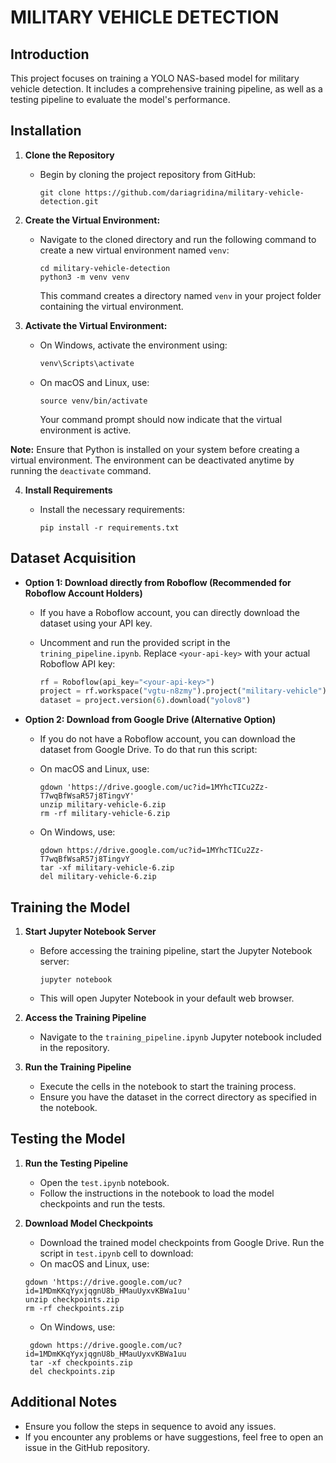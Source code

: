 # MILITARY VEHICLE DETECTION

## Introduction
This project focuses on training a YOLO NAS-based model for military vehicle detection.
It includes a comprehensive training pipeline, as well as a testing pipeline to evaluate the model's performance.

## Installation
1. **Clone the Repository**
   - Begin by cloning the project repository from GitHub:
     
     ```shell
     git clone https://github.com/dariagridina/military-vehicle-detection.git
     ```

2. **Create the Virtual Environment:**
   - Navigate to the cloned directory and run the following command to create a new virtual environment named `venv`:

     ```shell
     cd military-vehicle-detection
     python3 -m venv venv
     ```
     This command creates a directory named `venv` in your project folder containing the virtual environment.


3. **Activate the Virtual Environment:**
   - On Windows, activate the environment using:
   
     ```cmd
     venv\Scripts\activate
     ```
   - On macOS and Linux, use:
   
     ```shell
     source venv/bin/activate
     ```
     Your command prompt should now indicate that the virtual environment is active.

**Note:** Ensure that Python is installed on your system before creating a virtual environment. The environment can be deactivated anytime by running the `deactivate` command.


4. **Install Requirements**
   - Install the necessary requirements:
   
     ```shell
     pip install -r requirements.txt
     ```
## Dataset Acquisition
- **Option 1: Download directly from Roboflow (Recommended for Roboflow Account Holders)**
  - If you have a Roboflow account, you can directly download the dataset using your API key.
  - Uncomment and run the provided script in the `trining_pipeline.ipynb`. Replace `<your-api-key>` with your actual Roboflow API key:
  
    ```python
    rf = Roboflow(api_key="<your-api-key>")
    project = rf.workspace("vgtu-n8zmy").project("military-vehicle")
    dataset = project.version(6).download("yolov8")
    ```
- **Option 2: Download from Google Drive (Alternative Option)**

  - If you do not have a Roboflow account, you can download the dataset from Google Drive. To do that run this script:
  - On macOS and Linux, use:
  
    ```shell
    gdown 'https://drive.google.com/uc?id=1MYhcTICu2Zz-T7wqBfWsaR57j8TingvY'
    unzip military-vehicle-6.zip
    rm -rf military-vehicle-6.zip
    ```
  - On Windows, use:
    ```shell
    gdown https://drive.google.com/uc?id=1MYhcTICu2Zz-T7wqBfWsaR57j8TingvY
    tar -xf military-vehicle-6.zip
    del military-vehicle-6.zip
    ```

## Training the Model
1. **Start Jupyter Notebook Server**
   - Before accessing the training pipeline, start the Jupyter Notebook server:
   
     ```shell
     jupyter notebook
     ```
   - This will open Jupyter Notebook in your default web browser.


2. **Access the Training Pipeline**
   - Navigate to the `training_pipeline.ipynb` Jupyter notebook included in the repository.


3. **Run the Training Pipeline**
   - Execute the cells in the notebook to start the training process.
   - Ensure you have the dataset in the correct directory as specified in the notebook.

## Testing the Model

1. **Run the Testing Pipeline**
   - Open the `test.ipynb` notebook.
   - Follow the instructions in the notebook to load the model checkpoints and run the tests.


2. **Download Model Checkpoints**
   - Download the trained model checkpoints from Google Drive. Run the script in `test.ipynb` cell to download:
   - On macOS and Linux, use:
    ```shell
    gdown 'https://drive.google.com/uc?id=1MDmKKqYyxjqgnU8b_HMauUyxvKBWa1uu'
    unzip checkpoints.zip
    rm -rf checkpoints.zip
   ```
   - On Windows, use: 
   ```shell
    gdown https://drive.google.com/uc?id=1MDmKKqYyxjqgnU8b_HMauUyxvKBWa1uu
    tar -xf checkpoints.zip
    del checkpoints.zip
   ```
## Additional Notes
- Ensure you follow the steps in sequence to avoid any issues.
- If you encounter any problems or have suggestions, feel free to open an issue in the GitHub repository.

